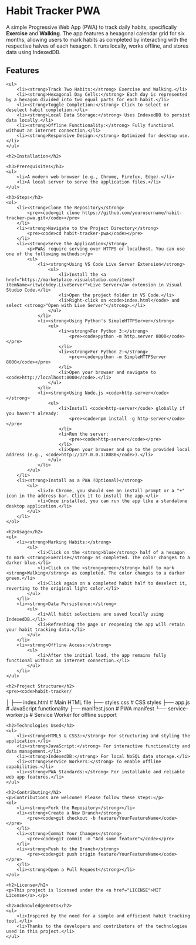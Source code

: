 # Habit Tracker PWA

A simple Progressive Web App (PWA) to track daily habits, specifically <strong>Exercise</strong> and <strong>Walking</strong>. The app features a hexagonal calendar grid for six months, allowing users to mark habits as completed by interacting with the respective halves of each hexagon. It runs locally, works offline, and stores data using IndexedDB.</p>
    
## Features
    <ul>
        <li><strong>Track Two Habits:</strong> Exercise and Walking.</li>
        <li><strong>Hexagonal Day Cells:</strong> Each day is represented by a hexagon divided into two equal parts for each habit.</li>
        <li><strong>Toggle Completion:</strong> Click to select or deselect habit completion.</li>
        <li><strong>Local Data Storage:</strong> Uses IndexedDB to persist data locally.</li>
        <li><strong>Offline Functionality:</strong> Fully functional without an internet connection.</li>
        <li><strong>Responsive Design:</strong> Optimized for desktop use.</li>
    </ul>
    
    <h2>Installation</h2>
    
    <h3>Prerequisites</h3>
    <ul>
        <li>A modern web browser (e.g., Chrome, Firefox, Edge).</li>
        <li>A local server to serve the application files.</li>
    </ul>
    
    <h3>Steps</h3>
    <ol>
        <li><strong>Clone the Repository</strong>
            <pre><code>git clone https://github.com/yourusername/habit-tracker-pwa.git</code></pre>
        </li>
        <li><strong>Navigate to the Project Directory</strong>
            <pre><code>cd habit-tracker-pwa</code></pre>
        </li>
        <li><strong>Serve the Application</strong>
            <p>PWAs require serving over HTTPS or localhost. You can use one of the following methods:</p>
            <ul>
                <li><strong>Using VS Code Live Server Extension</strong>
                    <ul>
                        <li>Install the <a href="https://marketplace.visualstudio.com/items?itemName=ritwickdey.LiveServer">Live Server</a> extension in Visual Studio Code.</li>
                        <li>Open the project folder in VS Code.</li>
                        <li>Right-click on <code>index.html</code> and select <strong>"Open with Live Server"</strong>.</li>
                    </ul>
                </li>
                <li><strong>Using Python's SimpleHTTPServer</strong>
                    <ul>
                        <li><strong>For Python 3:</strong>
                            <pre><code>python -m http.server 8000</code></pre>
                        </li>
                        <li><strong>For Python 2:</strong>
                            <pre><code>python -m SimpleHTTPServer 8000</code></pre>
                        </li>
                        <li>Open your browser and navigate to <code>http://localhost:8000</code>.</li>
                    </ul>
                </li>
                <li><strong>Using Node.js <code>http-server</code></strong>
                    <ul>
                        <li>Install <code>http-server</code> globally if you haven't already:
                            <pre><code>npm install -g http-server</code></pre>
                        </li>
                        <li>Run the server:
                            <pre><code>http-server</code></pre>
                        </li>
                        <li>Open your browser and go to the provided local address (e.g., <code>http://127.0.0.1:8080</code>).</li>
                    </ul>
                </li>
            </ul>
        </li>
        <li><strong>Install as a PWA (Optional)</strong>
            <ul>
                <li>In Chrome, you should see an install prompt or a "+" icon in the address bar. Click it to install the app.</li>
                <li>Once installed, you can run the app like a standalone desktop application.</li>
            </ul>
        </li>
    </ol>
    
    <h2>Usage</h2>
    <ul>
        <li><strong>Marking Habits:</strong>
            <ul>
                <li>Click on the <strong>blue</strong> half of a hexagon to mark <strong>Exercise</strong> as completed. The color changes to a darker blue.</li>
                <li>Click on the <strong>green</strong> half to mark <strong>Walking</strong> as completed. The color changes to a darker green.</li>
                <li>Click again on a completed habit half to deselect it, reverting to the original light color.</li>
            </ul>
        </li>
        <li><strong>Data Persistence:</strong>
            <ul>
                <li>All habit selections are saved locally using IndexedDB.</li>
                <li>Refreshing the page or reopening the app will retain your habit tracking data.</li>
            </ul>
        </li>
        <li><strong>Offline Access:</strong>
            <ul>
                <li>After the initial load, the app remains fully functional without an internet connection.</li>
            </ul>
        </li>
    </ul>
    
    <h2>Project Structure</h2>
    <pre><code>habit-tracker/
│
├── index.html         # Main HTML file
├── styles.css         # CSS styles
├── app.js             # JavaScript functionality
├── manifest.json      # PWA manifest
└── service-worker.js  # Service Worker for offline support
</code></pre>
    
    <h2>Technologies Used</h2>
    <ul>
        <li><strong>HTML5 & CSS3:</strong> For structuring and styling the application.</li>
        <li><strong>JavaScript:</strong> For interactive functionality and data management.</li>
        <li><strong>IndexedDB:</strong> For local NoSQL data storage.</li>
        <li><strong>Service Workers:</strong> To enable offline capabilities.</li>
        <li><strong>PWA Standards:</strong> For installable and reliable web app features.</li>
    </ul>
    
    <h2>Contributing</h2>
    <p>Contributions are welcome! Please follow these steps:</p>
    <ol>
        <li><strong>Fork the Repository</strong></li>
        <li><strong>Create a New Branch</strong>
            <pre><code>git checkout -b feature/YourFeatureName</code></pre>
        </li>
        <li><strong>Commit Your Changes</strong>
            <pre><code>git commit -m "Add some feature"</code></pre>
        </li>
        <li><strong>Push to the Branch</strong>
            <pre><code>git push origin feature/YourFeatureName</code></pre>
        </li>
        <li><strong>Open a Pull Request</strong></li>
    </ol>
    
    <h2>License</h2>
    <p>This project is licensed under the <a href="LICENSE">MIT License</a>.</p>
    
    <h2>Acknowledgements</h2>
    <ul>
        <li>Inspired by the need for a simple and efficient habit tracking tool.</li>
        <li>Thanks to the developers and contributors of the technologies used in this project.</li>
    </ul>
</body>
</html>
